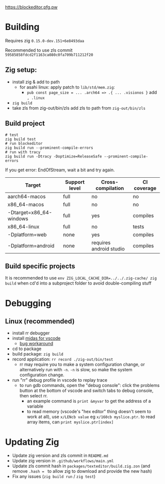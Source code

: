 https://blockeditor.pfg.pw

# Building

Requires zig `0.15.0-dev.151+6e8493daa`

Recommended to use zls commit `59585858fdcd2f1163ca080c0fa709b711212f20`

## Zig setup:

- install zig & add to path
  - for asahi linux: apply patch to `lib/std/mem.zig`: 
    - `pub const page_size = ... .arch64 => .{ ... .visionos }` add `, .linux`
- `zig build`
- take zls from zig-out/bin/zls add zls to path from `zig-out/bin/zls`

## Build project

```
# test
zig build test
# run blockeditor
zig build run --prominent-compile-errors
# run with tracy
zig build run -Dtracy -Doptimize=ReleaseSafe --prominent-compile-errors
```

If you get error: EndOfStream, wait a bit and try again.

|Target|Support level|Cross-compilation|CI coverage|
|-|-|-|-|
|aarch64-macos|full|no|no|
|x86_64-macos|full|no|no|
|-Dtarget=x86_64-windows|full|yes|compiles|
|x86_64-linux|full|no|tests|
|-Dplatform=web|none|yes|compiles|
|-Dplatform=android|none|requires android studio|compiles|

## Build specific projects

It is recommended to use `env ZIG_LOCAL_CACHE_DIR=../../.zig-cache/ zig build` when cd'd into a subproject folder to avoid double-compiling stuff

# Debugging

## Linux (recommended)

- install rr debugger
- install [midas for vscode](https://marketplace.visualstudio.com/items?itemName=farrese.midas)
  - [bug workaround](https://github.com/farre/midas/issues/197)
- cd to package
- build package: `zig build`
- record application: `rr record ./zig-out/bin/test`
  - rr may require you to make a system configuration change, or alternatively run with `-n`. `-n` is slow, so make the system configuration change.
- run "rr" debug profile in vscode to replay trace
  - to run gdb commands, open the "debug console": click the problems button at the bottom of
    vscode and switch tabs to debug console, then select rr.
    - an example command is `print &myvar` to get the address of a variable
    - to read memory (vscode's "hex editor" thing doesn't seem to work at all), use `x/LENcb value` eg `x/160cb myslice.ptr`. to read array items, can `print myslice.ptr[index]` 

# Updating Zig

- Update zig version and zls commit in `README.md`
- Update zig version in `.github/workflows/main.yml`
- Update zls commit hash in `packages/texteditor/build.zig.zon` (and remove `.hash = ` to allow zig to download and provide the new hash)
- Fix any issues (`zig build run` / `zig test`)